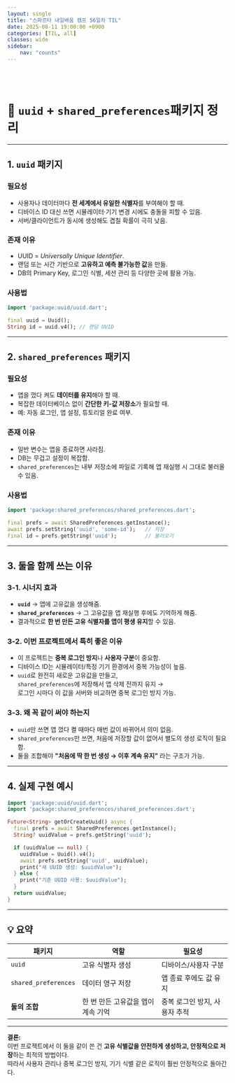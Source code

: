 ```yaml
---
layout: single
title: "스파르타 내일배움 캠프 56일차 TIL"
date: 2025-08-11 19:00:00 +0900
categories: [TIL, all]
classes: wide
sidebar:
    nav: "counts"
---
```

<br><br>

# 📌 `uuid` + `shared_preferences`패키지 정리

---

## 1. `uuid` 패키지
### 필요성
- 사용자나 데이터마다 **전 세계에서 유일한 식별자**를 부여해야 할 때.
- 디바이스 ID 대신 쓰면 시뮬레이터·기기 변경 시에도 충돌을 피할 수 있음.
- 서버/클라이언트가 동시에 생성해도 겹칠 확률이 극히 낮음.

### 존재 이유
- UUID = *Universally Unique Identifier*.
- 랜덤 또는 시간 기반으로 **고유하고 예측 불가능한 값**을 만듦.
- DB의 Primary Key, 로그인 식별, 세션 관리 등 다양한 곳에 활용 가능.

### 사용법
```dart
import 'package:uuid/uuid.dart';

final uuid = Uuid();
String id = uuid.v4(); // 랜덤 UUID
```

---

## 2. `shared_preferences` 패키지
### 필요성
- 앱을 껐다 켜도 **데이터를 유지**해야 할 때.
- 복잡한 데이터베이스 없이 **간단한 키-값 저장소**가 필요할 때.
- 예: 자동 로그인, 앱 설정, 튜토리얼 완료 여부.

### 존재 이유
- 일반 변수는 앱을 종료하면 사라짐.
- DB는 무겁고 설정이 복잡함.
- `shared_preferences`는 내부 저장소에 파일로 기록해 앱 재실행 시 그대로 불러올 수 있음.

### 사용법
```dart
import 'package:shared_preferences/shared_preferences.dart';

final prefs = await SharedPreferences.getInstance();
await prefs.setString('uuid', 'some-id');   // 저장
final id = prefs.getString('uuid');         // 불러오기
```

---

## 3. **둘을 함께 쓰는 이유**
### 3-1. 시너지 효과
- **`uuid`** → 앱에 고유값을 생성해줌.  
- **`shared_preferences`** → 그 고유값을 앱 재실행 후에도 기억하게 해줌.  
- 결과적으로 **한 번 만든 고유 식별자를 앱이 평생 유지**할 수 있음.

### 3-2. 이번 프로젝트에서 특히 좋은 이유
- 이 프로젝트는 **중복 로그인 방지**나 **사용자 구분**이 중요함.
- 디바이스 ID는 시뮬레이터/특정 기기 환경에서 중복 가능성이 높음.
- `uuid`로 완전히 새로운 고유값을 만들고,  
  `shared_preferences`에 저장해서 앱 삭제 전까지 유지 →  
  로그인 시마다 이 값을 서버와 비교하면 중복 로그인 방지 가능.

### 3-3. 왜 꼭 같이 써야 하는지
- `uuid`만 쓰면 앱 껐다 켤 때마다 매번 값이 바뀌어서 의미 없음.
- `shared_preferences`만 쓰면, 처음에 저장할 값이 없어서 별도의 생성 로직이 필요함.
- 둘을 조합해야 **"처음에 딱 한 번 생성 → 이후 계속 유지"** 라는 구조가 가능.

---

## 4. 실제 구현 예시
```dart
import 'package:uuid/uuid.dart';
import 'package:shared_preferences/shared_preferences.dart';

Future<String> getOrCreateUuid() async {
  final prefs = await SharedPreferences.getInstance();
  String? uuidValue = prefs.getString('uuid');

  if (uuidValue == null) {
    uuidValue = Uuid().v4();
    await prefs.setString('uuid', uuidValue);
    print("새 UUID 생성: $uuidValue");
  } else {
    print("기존 UUID 사용: $uuidValue");
  }
  return uuidValue;
}
```

---

## 💡 요약
| 패키지 | 역할 | 필요성 |
|--------|------|--------|
| `uuid` | 고유 식별자 생성 | 디바이스/사용자 구분 |
| `shared_preferences` | 데이터 영구 저장 | 앱 종료 후에도 값 유지 |
| **둘의 조합** | 한 번 만든 고유값을 앱이 계속 기억 | 중복 로그인 방지, 사용자 추적 |

---

**결론:**  
이번 프로젝트에서 이 둘을 같이 쓴 건 **고유 식별값을 안전하게 생성하고, 안정적으로 저장**하는 최적의 방법이다.  
따라서 사용자 관리나 중복 로그인 방지, 기기 식별 같은 로직이 훨씬 안정적으로 돌아간다.

